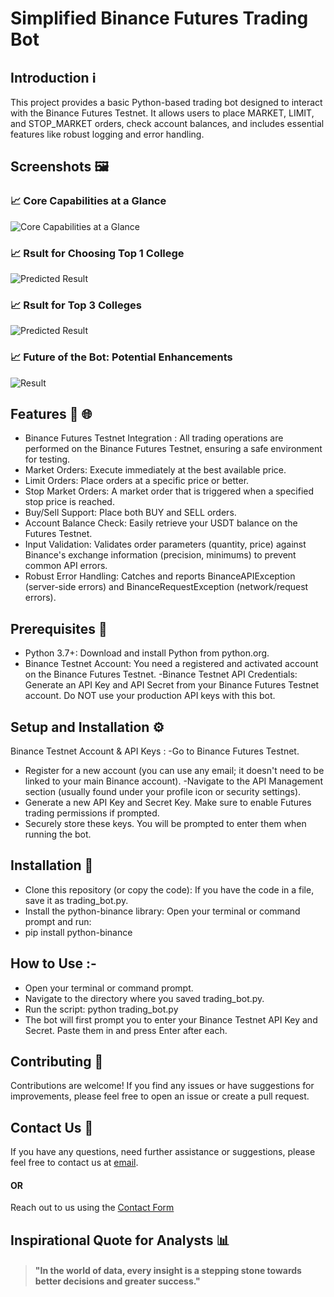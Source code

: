 
# Simplified Binance Futures Trading Bot 

## Introduction ℹ️

This project provides a basic Python-based trading bot designed to interact with the Binance Futures Testnet. It allows users to place MARKET, LIMIT, and STOP_MARKET orders, check account balances, and includes essential features like robust logging and error handling.

## Screenshots 🖼️

### 📈 Core Capabilities at a Glance
![Core Capabilities at a Glance](https://jmp.sh/VjNIXbHi)

### 📈 Rsult for Choosing Top 1 College
![Predicted Result](https://jmp.sh/amUJyltJ)

### 📈 Rsult for Top 3 Colleges
![Predicted Result](https://jmp.sh/mG2gQKdW)

### 📈 Future of the Bot: Potential Enhancements
![Result](https://github.com/user-attachments/assets/7ab7430b-c434-405b-80e1-6461053aee63)

## Features 🌟 🌐

- Binance Futures Testnet Integration : All trading operations are performed on the Binance Futures Testnet, ensuring a safe environment for testing.
- Market Orders: Execute immediately at the best available price.
- Limit Orders: Place orders at a specific price or better.
- Stop Market Orders: A market order that is triggered when a specified stop price is reached.
- Buy/Sell Support: Place both BUY and SELL orders.
- Account Balance Check: Easily retrieve your USDT balance on the Futures Testnet.
- Input Validation: Validates order parameters (quantity, price) against Binance's exchange information (precision, minimums) to prevent common API errors.
- Robust Error Handling: Catches and reports BinanceAPIException (server-side errors) and BinanceRequestException (network/request errors).
  
## Prerequisites 🌟

- Python 3.7+: Download and install Python from python.org.
- Binance Testnet Account: You need a registered and activated account on the Binance Futures Testnet.
-Binance Testnet API Credentials: Generate an API Key and API Secret from your Binance Futures Testnet account. Do NOT use your production API keys with this bot.
  
## Setup and Installation ⚙️
Binance Testnet Account & API Keys :
-Go to Binance Futures Testnet.
- Register for a new account (you can use any email; it doesn't need to be linked to your main Binance account).
-Navigate to the API Management section (usually found under your profile icon or security settings).
- Generate a new API Key and Secret Key. Make sure to enable Futures trading permissions if prompted.
- Securely store these keys. You will be prompted to enter them when running the bot.

## Installation 🌟

- Clone this repository (or copy the code):
  If you have the code in a file, save it as trading_bot.py.
- Install the python-binance library:
  Open your terminal or command prompt and run:
- pip install python-binance

## How to Use :- 

- Open your terminal or command prompt.
- Navigate to the directory where you saved trading_bot.py.
- Run the script:
python trading_bot.py
- The bot will first prompt you to enter your Binance Testnet API Key and Secret. Paste them in and press Enter after each.


## Contributing 🤝

Contributions are welcome! If you find any issues or have suggestions for improvements, please feel free to open an issue or create a pull request.

## Contact Us 📧

If you have any questions, need further assistance or suggestions, please feel free to contact us at [email]( nisarns8856@gmail.com).
#### OR
Reach out to us using the [Contact Form](https://forms.gle/cEcJ9uEiz1XVbsuw8)

## Inspirational Quote for Analysts 📊
> #### "In the world of data, every insight is a stepping stone towards better decisions and greater success."
